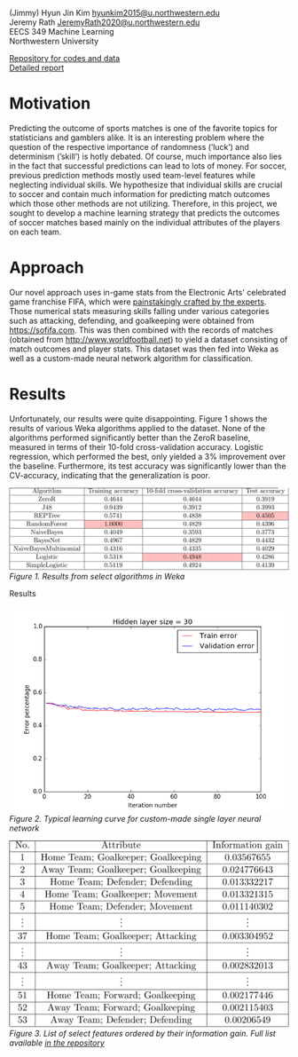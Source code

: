 (Jimmy) Hyun Jin Kim <hyunkim2015@u.northwestern.edu>  
Jeremy Rath <JeremyRath2020@u.northwestern.edu>  
EECS 349 Machine Learning  
Northwestern University

[Repository for codes and data](https://github.com/TheLordBlarg/Soccer_Success)  
[Detailed report](https://github.com/TheLordBlarg/Soccer_Success/raw/master/report/project_report.pdf)

# Motivation

Predicting the outcome of sports matches is one of the favorite topics for statisticians and
gamblers alike. It is an interesting problem where the question of the respective importance of
randomness (’luck’) and determinism (’skill’) is hotly debated. Of course, much importance also
lies in the fact that successful predictions can lead to lots of money. For soccer, previous prediction
methods mostly used team-level features while neglecting individual skills. We hypothesize
that individual skills are crucial to soccer and contain much information for predicting match
outcomes which those other methods are not utilizing. Therefore, in this project, we sought to
develop a machine learning strategy that predicts the outcomes of soccer matches based mainly
on the individual attributes of the players on each team.

# Approach

Our novel approach uses in-game stats from the Electronic Arts' celebrated game franchise FIFA, which were [painstakingly crafted by the experts](http://www.espnfc.us/blog/espn-fc-united-blog/68/post/2959703/fifa-17-player-ratings-system-blends-advanced-stats-and-subjective-scouting). Those numerical stats measuring skills falling under various categories such as attacking, defending, and goalkeeping were obtained from <https://sofifa.com>. This was then combined with the records of matches (obtained from <http://www.worldfootball.net>) to yield a dataset consisting of match outcomes and player stats. This dataset was then fed into Weka as well as a custom-made neural network algorithm for classification.

# Results

Unfortunately, our results were quite disappointing. Figure 1 shows the results of various Weka algorithms applied to the dataset. None of the algorithms performed significantly better than the ZeroR baseline, measured in terms of their 10-fold cross-validation accuracy. Logistic regression, which performed the best, only yielded a 3% improvement over the baseline. Furthermore, its test accuracy was significantly lower than the CV-accuracy, indicating that the generalization is poor.

![](report/figures/result_weka.png)
*Figure 1. Results from select algorithms in Weka*

Results 

![](report/figures/learning_curve.png)
*Figure 2. Typical learning curve for custom-made single layer neural network*

![](report/figures/result_features.png)
*Figure 3. List of select features ordered by their information gain. Full list available [in the repository](https://github.com/TheLordBlarg/Soccer_Success/blob/master/results/entropy_train.csv)*

